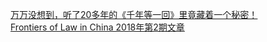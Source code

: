   
[万万没想到，听了20多年的《千年等一回》里竟藏着一个秘密！](http://www.dianyue.me/archives/793/e9rxyggrg7et7r3j/)  
[Frontiers of Law in China 2018年第2期文章](http://www.dianyue.me/archives/501/5cog710fg9hlb09v/)